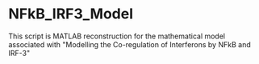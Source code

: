 # NFkB_IRF3_Model
This script is MATLAB reconstruction for the mathematical model associated with "Modelling the Co-regulation of Interferons by NFkB and IRF-3" 
